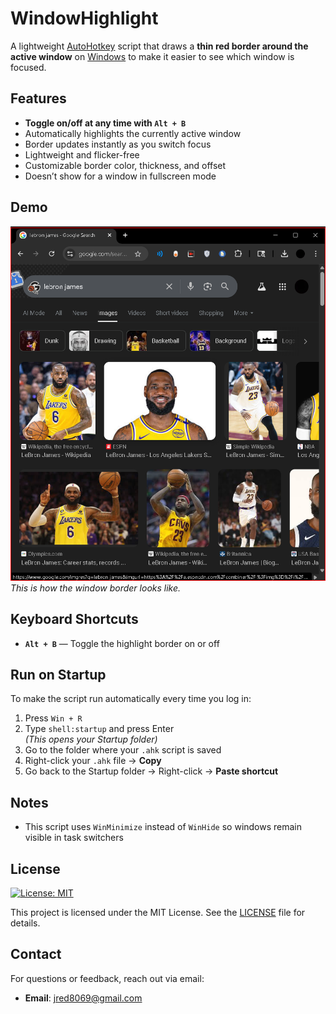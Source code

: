 # WindowHighlight
A lightweight [AutoHotkey](https://www.autohotkey.com/) script that draws a **thin red border around the active window** on [Windows](https://www.microsoft.com/windows) to make it easier to see which window is focused.

## Features
- **Toggle on/off at any time with `Alt + B`**
- Automatically highlights the currently active window
- Border updates instantly as you switch focus
- Lightweight and flicker-free
- Customizable border color, thickness, and offset
- Doesn’t show for a window in fullscreen mode

## Demo
![WindowHighlight Preview](imgs/windowhighlightimage.png)  
*This is how the window border looks like.*

## Keyboard Shortcuts
- **`Alt + B`** — Toggle the highlight border on or off

## Run on Startup
To make the script run automatically every time you log in:

1. Press `Win + R`
2. Type `shell:startup` and press Enter  
   *(This opens your Startup folder)*
3. Go to the folder where your `.ahk` script is saved
4. Right-click your `.ahk` file → **Copy**
5. Go back to the Startup folder → Right-click → **Paste shortcut**

## Notes
- This script uses `WinMinimize` instead of `WinHide` so windows remain visible in task switchers

## License

[![License: MIT](https://img.shields.io/badge/License-MIT-yellow.svg)](https://opensource.org/licenses/MIT)

This project is licensed under the MIT License. See the [LICENSE](LICENSE) file for details.

## Contact

For questions or feedback, reach out via email:
- **Email**: jred8069@gmail.com

